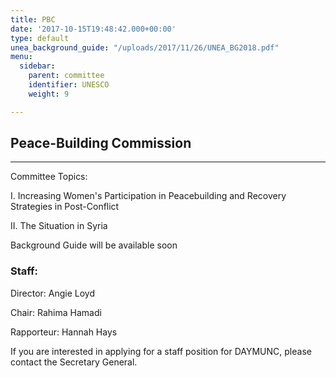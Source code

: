```yaml
---
title: PBC
date: '2017-10-15T19:48:42.000+00:00'
type: default
unea_background_guide: "/uploads/2017/11/26/UNEA_BG2018.pdf"
menu:
  sidebar:
    parent: committee
    identifier: UNESCO
    weight: 9

---
```

## Peace-Building Commission

***

Committee Topics:

I. Increasing Women's Participation in Peacebuilding and Recovery Strategies in Post-Conflict

II. The Situation in Syria

Background Guide will be available soon

### Staff:

Director: Angie Loyd

Chair: Rahima Hamadi

Rapporteur: Hannah Hays

If you are interested in applying for a staff position for DAYMUNC, please contact the Secretary General.